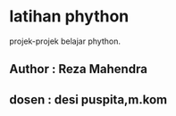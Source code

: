 # latihan phython
projek-projek belajar phython.<br>

<h2>Author : Reza Mahendra </h2>
<h2> dosen : desi puspita,m.kom </h2>

